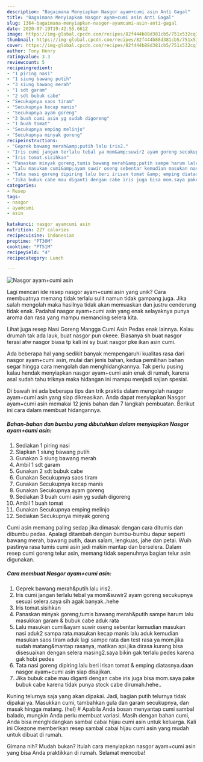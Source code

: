 ```yaml
---
description: "Bagaimana Menyiapkan Nasgor ayam+cumi asin Anti Gagal"
title: "Bagaimana Menyiapkan Nasgor ayam+cumi asin Anti Gagal"
slug: 1364-bagaimana-menyiapkan-nasgor-ayamcumi-asin-anti-gagal
date: 2020-07-19T19:42:55.661Z
image: https://img-global.cpcdn.com/recipes/82f444b88d381cb5/751x532cq70/nasgor-ayamcumi-asin-foto-resep-utama.jpg
thumbnail: https://img-global.cpcdn.com/recipes/82f444b88d381cb5/751x532cq70/nasgor-ayamcumi-asin-foto-resep-utama.jpg
cover: https://img-global.cpcdn.com/recipes/82f444b88d381cb5/751x532cq70/nasgor-ayamcumi-asin-foto-resep-utama.jpg
author: Tony Henry
ratingvalue: 3.3
reviewcount: 5
recipeingredient:
- "1 piring nasi"
- "1 siung bawang putih"
- "3 siung bawang merah"
- "1 sdt garam"
- "2 sdt bubuk cabe"
- "Secukupnya saos tiram"
- "Secukupnya kecap manis"
- "Secukupnya ayam goreng"
- "3 buah cumi asin yg sudah digoreng"
- "1 buah tomat"
- "Secukupnya emping melinjo"
- "Secukupnya minyak goreng"
recipeinstructions:
- "Geprek bawang merah&amp;putih lalu iris2."
- "Iris cumi jangan terlalu tebal ya mom&amp;suwir2 ayam goreng secukupnya sesuai selera.saya sih agak banyak..hehe"
- "Iris tomat.sisihkan"
- "Panaskan minyak goreng,tumis bawang merah&amp;putih sampe harum lalu masukkan garam &amp; bubuk cabe aduk rata"
- "Lalu masukan cumi&amp;ayam suwir oseng sebentar kemudian masukan nasi aduk2 sampa rata.masukan kecap manis lalu aduk kemudian masukan saos tiram aduk lagi sampe rata dan test rasa ya mom.jika sudah matang&amp;mantap rasanya, matikan api.jika dirasa kurang bisa disesuaikan dengan selera masing2.saya bikin gak terlalu pedes karena gak hobi pedes"
- "Tata nasi goreng dipiring lalu beri irisan tomat &amp; emping diatasnya.daan nasgor ayam+cumi asin siap disajikan."
- "Jika bubuk cabe mau diganti dengan cabe iris juga bisa mom.saya pake bubuk cabe karena tidak punya stock cabe dirumah.hehe.."
categories:
- Resep
tags:
- nasgor
- ayamcumi
- asin

katakunci: nasgor ayamcumi asin 
nutrition: 227 calories
recipecuisine: Indonesian
preptime: "PT30M"
cooktime: "PT51M"
recipeyield: "4"
recipecategory: Lunch

---
```



![Nasgor ayam+cumi asin](https://img-global.cpcdn.com/recipes/82f444b88d381cb5/751x532cq70/nasgor-ayamcumi-asin-foto-resep-utama.jpg)

Lagi mencari ide resep nasgor ayam+cumi asin yang unik? Cara membuatnya memang tidak terlalu sulit namun tidak gampang juga. Jika salah mengolah maka hasilnya tidak akan memuaskan dan justru cenderung tidak enak. Padahal nasgor ayam+cumi asin yang enak selayaknya punya aroma dan rasa yang mampu memancing selera kita.

Lihat juga resep Nasi Goreng Mangga Cumi Asin Pedas enak lainnya. Kalau drumah tak ada lauk, buat nasgor pun okeee. Biasanya sh buat nasgor terasi atw nasgor biasa tp kali ini sy buat nasgor pke ikan asin cumi.

Ada beberapa hal yang sedikit banyak mempengaruhi kualitas rasa dari nasgor ayam+cumi asin, mulai dari jenis bahan, kedua pemilihan bahan segar hingga cara mengolah dan menghidangkannya. Tak perlu pusing kalau hendak menyiapkan nasgor ayam+cumi asin enak di rumah, karena asal sudah tahu triknya maka hidangan ini mampu menjadi sajian spesial.


Di bawah ini ada beberapa tips dan trik praktis dalam mengolah nasgor ayam+cumi asin yang siap dikreasikan. Anda dapat menyiapkan Nasgor ayam+cumi asin memakai 12 jenis bahan dan 7 langkah pembuatan. Berikut ini cara dalam membuat hidangannya.

<!--inarticleads1-->

##### Bahan-bahan dan bumbu yang dibutuhkan dalam menyiapkan Nasgor ayam+cumi asin:

1. Sediakan 1 piring nasi
1. Siapkan 1 siung bawang putih
1. Gunakan 3 siung bawang merah
1. Ambil 1 sdt garam
1. Gunakan 2 sdt bubuk cabe
1. Gunakan Secukupnya saos tiram
1. Gunakan Secukupnya kecap manis
1. Gunakan Secukupnya ayam goreng
1. Sediakan 3 buah cumi asin yg sudah digoreng
1. Ambil 1 buah tomat
1. Gunakan Secukupnya emping melinjo
1. Sediakan Secukupnya minyak goreng


Cumi asin memang paling sedap jika dimasak dengan cara ditumis dan dibumbu pedas. Apalagi ditambah dengan bumbu-bumbu dapur seperti bawang merah, bawang putih, daun salam, lengkuas, jahe dan petai. Wuih pastinya rasa tumis cumi asin jadi makin mantap dan berselera. Dalam resep cumi goreng telur asin, memang tidak sepenuhnya bagian telur asin digunakan. 

<!--inarticleads2-->

##### Cara membuat Nasgor ayam+cumi asin:

1. Geprek bawang merah&amp;putih lalu iris2.
1. Iris cumi jangan terlalu tebal ya mom&amp;suwir2 ayam goreng secukupnya sesuai selera.saya sih agak banyak..hehe
1. Iris tomat.sisihkan
1. Panaskan minyak goreng,tumis bawang merah&amp;putih sampe harum lalu masukkan garam &amp; bubuk cabe aduk rata
1. Lalu masukan cumi&amp;ayam suwir oseng sebentar kemudian masukan nasi aduk2 sampa rata.masukan kecap manis lalu aduk kemudian masukan saos tiram aduk lagi sampe rata dan test rasa ya mom.jika sudah matang&amp;mantap rasanya, matikan api.jika dirasa kurang bisa disesuaikan dengan selera masing2.saya bikin gak terlalu pedes karena gak hobi pedes
1. Tata nasi goreng dipiring lalu beri irisan tomat &amp; emping diatasnya.daan nasgor ayam+cumi asin siap disajikan.
1. Jika bubuk cabe mau diganti dengan cabe iris juga bisa mom.saya pake bubuk cabe karena tidak punya stock cabe dirumah.hehe..


Kuning telurnya saja yang akan dipakai. Jadi, bagian putih telurnya tidak dipakai ya. Masukkan cumi, tambahkan gula dan garam secukupnya, dan masak hingga matang. (hel) # Apabila Anda bosan menyantap cumi sambal balado, mungkin Anda perlu membuat variasi. Masih dengan bahan cumi, Anda bisa menghidangkan sambal cabai hijau cumi asin untuk keluarga. Kali ini Okezone memberikan resep sambal cabai hijau cumi asin yang mudah untuk dibuat di rumah. 

Gimana nih? Mudah bukan? Itulah cara menyiapkan nasgor ayam+cumi asin yang bisa Anda praktikkan di rumah. Selamat mencoba!
